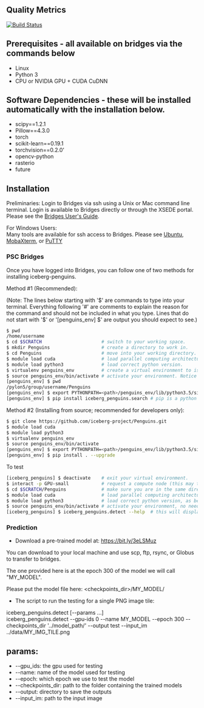 ## Quality Metrics

[![Build Status](https://travis-ci.com/iceberg-project/Penguins.svg?branch=devel)](https://travis-ci.com/iceberg-project/Penguins)

## Prerequisites - all available on bridges via the commands below
- Linux
- Python 3
- CPU or NVIDIA GPU + CUDA CuDNN

## Software Dependencies - these will be installed automatically with the installation below.
- scipy==1.2.1
- Pillow==4.3.0
- torch
- scikit-learn==0.19.1
- torchvision==0.2.0'
- opencv-python
- rasterio
- future

## Installation
Preliminaries:
Login to Bridges via ssh using a Unix or Mac command line terminal.  Login is available to Bridges directly or through the XSEDE portal. Please see the <a href="https://portal.xsede.org/psc-bridges">Bridges User's Guide</a>.  

For Windows Users:  
Many tools are available for ssh access to Bridges.  Please see <a href="https://ubuntu.com/tutorials/tutorial-ubuntu-on-windows#1-overview">Ubuntu</a>, <a href="https://mobaxterm.mobatek.net/">MobaXterm</a>, or <a href="https://www.chiark.greenend.org.uk/~sgtatham/putty/">PuTTY</a>

### PSC Bridges
Once you have logged into Bridges, you can follow one of two methods for installing iceberg-penguins.

Method #1 (Recommended):  

(Note: The lines below starting with '$' are commands to type into your terminal.  Everything following '#' are comments to explain the reason for the command and should not be included in what you type.  Lines that do not start with '$' or '[penguins_env] $' are output you should expect to see.)

```bash
$ pwd
/home/username
$ cd $SCRATCH                      # switch to your working space.
$ mkdir Penguins                   # create a directory to work in.
$ cd Penguins                      # move into your working directory.
$ module load cuda                 # load parallel computing architecture.
$ module load python3              # load correct python version.
$ virtualenv penguins_env          # create a virtual environment to isolate your work from the default system.
$ source penguins_env/bin/activate # activate your environment. Notice the command line prompt changes to show your environment on the next line.
[penguins_env] $ pwd
/pylon5/group/username/Penguins
[penguins_env] $ export PYTHONPATH=<path>/penguins_env/lib/python3.5/site-packages # set a system variable to point python to your specific code. (Replace <path> with the results of pwd command above.
[penguins_env] $ pip install iceberg_penguins.search # pip is a python tool to extract the requested software (iceberg_penguins.search in this case) from a repository. (this may take several minutes).
```

Method #2 (Installing from source; recommended for developers only): 

```bash
$ git clone https://github.com/iceberg-project/Penguins.git
$ module load cuda
$ module load python3
$ virtualenv penguins_env
$ source penguins_env/bin/activate
[penguins_env] $ export PYTHONPATH=<path>/penguins_env/lib/python3.5/site-packages
[penguins_env] $ pip install . --upgrade
```

To test
```bash
[iceberg_penguins] $ deactivate    # exit your virtual environment.
$ interact -p GPU-small            # request a compute node (this may take a minute or two or more).
$ cd $SCRATCH/Penguins             # make sure you are in the same directory where everything was set up before.
$ module load cuda                 # load parallel computing architecture, as before.
$ module load python3              # load correct python version, as before.
$ source penguins_env/bin/activate # activate your environment, no need to create a new environment because the Penguins tools are installed and isolated here.
[iceberg_penguins] $ iceberg_penguins.detect --help  # this will display a help screen of available usage and parameters.
```

### Prediction
- Download a pre-trained model at: https://bit.ly/3eLSMuz

You can download to your local machine and use scp, ftp, rsync, or Globus to transfer to bridges.

The one provided here is at the epoch 300 of the model we will call "MY_MODEL".

Please put the model file here: <checkpoints_dir>/MY_MODEL/

- The script to run the testing for a single PNG image tile:

iceberg_penguins.detect [--params ...]  
iceberg_penguins.detect --gpu-ids 0 --name MY_MODEL --epoch 300 --checkpoints_dir '../model_path/' --output test --input_im ../data/MY_IMG_TILE.png

## params:
- --gpu_ids: the gpu used for testing
- --name: name of the model used for testing
- --epoch: which epoch we use to test the model
- --checkpoints_dir: path to the folder containing the trained models
- --output: directory to save the outputs
- --input_im: path to the input image

